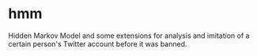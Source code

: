 # hmm
Hidden Markov Model and some extensions for analysis and imitation of a certain person's Twitter account before it was banned. 
